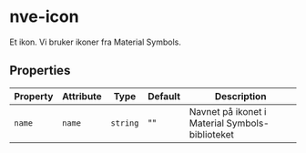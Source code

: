 # nve-icon

Et ikon.
Vi bruker ikoner fra Material Symbols.

## Properties

| Property | Attribute | Type     | Default | Description                                     |
|----------|-----------|----------|---------|-------------------------------------------------|
| `name`   | `name`    | `string` | ""      | Navnet på ikonet i Material Symbols-biblioteket |

